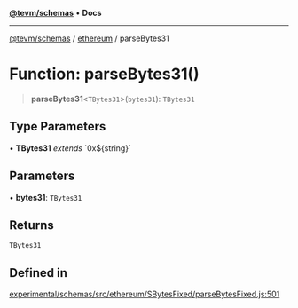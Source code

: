 [**@tevm/schemas**](../../README.md) • **Docs**

***

[@tevm/schemas](../../modules.md) / [ethereum](../README.md) / parseBytes31

# Function: parseBytes31()

> **parseBytes31**\<`TBytes31`\>(`bytes31`): `TBytes31`

## Type Parameters

• **TBytes31** *extends* \`0x$\{string\}\`

## Parameters

• **bytes31**: `TBytes31`

## Returns

`TBytes31`

## Defined in

[experimental/schemas/src/ethereum/SBytesFixed/parseBytesFixed.js:501](https://github.com/qbzzt/tevm-monorepo/blob/main/experimental/schemas/src/ethereum/SBytesFixed/parseBytesFixed.js#L501)
